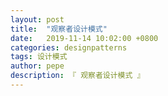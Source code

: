 ```yaml
---
layout: post
title:  "观察者设计模式"
date:   2019-11-14 10:02:00 +0800
categories: designpatterns
tags: 设计模式
author: pepe
description: 『 观察者设计模式 』
---
```






















